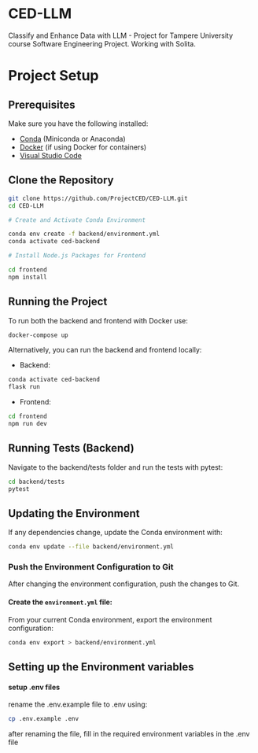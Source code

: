 # CED-LLM
Classify and Enhance Data with LLM - Project for Tampere University course Software Engineering Project. Working with Solita.

# Project Setup

## Prerequisites
Make sure you have the following installed:
- [Conda](https://docs.conda.io/en/latest/miniconda.html) (Miniconda or Anaconda)
- [Docker](https://docs.docker.com/get-docker/) (if using Docker for containers)
- [Visual Studio Code](https://code.visualstudio.com/)

## Clone the Repository
```bash
git clone https://github.com/ProjectCED/CED-LLM.git
cd CED-LLM

# Create and Activate Conda Environment

conda env create -f backend/environment.yml
conda activate ced-backend

# Install Node.js Packages for Frontend

cd frontend
npm install

```

## Running the Project
To run both the backend and frontend with Docker use:
```bash
docker-compose up
```

Alternatively, you can run the backend and frontend locally:
- Backend:
```bash
conda activate ced-backend
flask run
```

- Frontend:
```bash
cd frontend
npm run dev
```

## Running Tests (Backend)
Navigate to the backend/tests folder and run the tests with pytest:
```bash
cd backend/tests
pytest
```

## Updating the Environment
If any dependencies change, update the Conda environment with:
```bash
conda env update --file backend/environment.yml
```

### **Push the Environment Configuration to Git**
After changing the environment configuration, push the changes to Git.

#### Create the `environment.yml` file:
From your current Conda environment, export the environment configuration:
```bash
conda env export > backend/environment.yml
```

## Setting up the Environment variables

#### setup .env files
rename the .env.example file to .env using:
```bash
cp .env.example .env
```
after renaming the file, fill in the required environment variables in the .env file